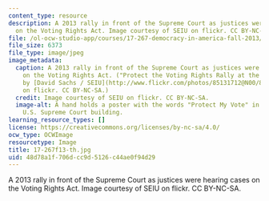 ```yaml
---
content_type: resource
description: A 2013 rally in front of the Supreme Court as justices were hearing cases
  on the Voting Rights Act. Image courtesy of SEIU on flickr. CC BY-NC-SA.
file: /ol-ocw-studio-app/courses/17-267-democracy-in-america-fall-2013/48d78a1f706dcc9d5126c44ae0f94d29_17-267f13-th.jpg
file_size: 6373
file_type: image/jpeg
image_metadata:
  caption: A 2013 rally in front of the Supreme Court as justices were hearing cases
    on the Voting Rights Act. ("Protect the Voting Rights Rally at the SCOTUS." Photo
    by [David Sachs / SEIU](http://www.flickr.com/photos/85131712@N00/8512765859/in/photolist-dYf9Ha-dYf9xF-dYf9Cn-dYkQsh-4qmw7e-axTXED-4G9BDk-5zmrhg-5znB7T-8PM2oj-8PHZca-8PHYQ2-8PM3XL-8PM4vL-8PHZQe-8PHXNz-8PHZ4D-8PHZyD-8PM3Jm-8PHZj6-8PM2z9-8PM39o-8PMaEh-5ziB39-8PM58E-8PM3qU-8PHZXV-8rMzMk-4Q3tHh-9xn7L1-5zhZAq-b2T86Z-7h2q-4CY8-4qgDQ2-9LNzTV-dFdeuE-4mBrJ-7bWU-5zxqv1-883JuX-5zgyQ2-4qq4To-dXJBWS-dXJAB3-dXJBqy-8StTJL-883PBK-8871kh-87EuDo-5ysiwD)
    on flickr. CC BY-NC-SA.)
  credit: Image courtesy of SEIU on flickr. CC BY-NC-SA.
  image-alt: A hand holds a poster with the words "Protect My Vote" in front of the
    U.S. Supreme Court building.
learning_resource_types: []
license: https://creativecommons.org/licenses/by-nc-sa/4.0/
ocw_type: OCWImage
resourcetype: Image
title: 17-267f13-th.jpg
uid: 48d78a1f-706d-cc9d-5126-c44ae0f94d29
---
```

A 2013 rally in front of the Supreme Court as justices were hearing cases on the Voting Rights Act. Image courtesy of SEIU on flickr. CC BY-NC-SA.